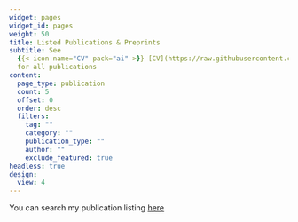 ```yaml
---
widget: pages
widget_id: pages
weight: 50
title: Listed Publications & Preprints
subtitle: See
  {{< icon name="CV" pack="ai" >}} [CV](https://raw.githubusercontent.com/drewwint/drewEwinters.site/master/static/uploads/CV.pdf) or {{< icon name="google-scholar" pack="ai" >}} [Google Scholar](https://scholar.google.com/citations?hl=en&user=GmIdIyIAAAAJ&view_op=list_works&sortby=pubdate)
  for all publications
content:
  page_type: publication
  count: 5
  offset: 0
  order: desc
  filters:
    tag: ""
    category: ""
    publication_type: ""
    author: ""
    exclude_featured: true
headless: true
design:
  view: 4
---
```



You can search my publication listing [here](./publication/)

